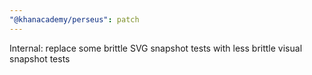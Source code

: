 ```yaml
---
"@khanacademy/perseus": patch
---
```


Internal: replace some brittle SVG snapshot tests with less brittle visual snapshot tests
